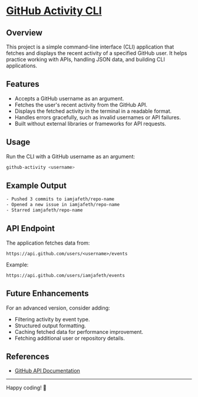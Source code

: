 # [GitHub Activity CLI](https://roadmap.sh/projects/github-user-activity)

## Overview
This project is a simple command-line interface (CLI) application that fetches and displays the recent activity of a specified GitHub user. It helps practice working with APIs, handling JSON data, and building CLI applications.

## Features
- Accepts a GitHub username as an argument.
- Fetches the user's recent activity from the GitHub API.
- Displays the fetched activity in the terminal in a readable format.
- Handles errors gracefully, such as invalid usernames or API failures.
- Built without external libraries or frameworks for API requests.

## Usage
Run the CLI with a GitHub username as an argument:
```sh
github-activity <username>
```

## Example Output
```sh
- Pushed 3 commits to iamjafeth/repo-name
- Opened a new issue in iamjafeth/repo-name
- Starred iamjafeth/repo-name
```

## API Endpoint
The application fetches data from:
```
https://api.github.com/users/<username>/events
```
Example:
```
https://api.github.com/users/iamjafeth/events
```

## Future Enhancements
For an advanced version, consider adding:
- Filtering activity by event type.
- Structured output formatting.
- Caching fetched data for performance improvement.
- Fetching additional user or repository details.

## References
- [GitHub API Documentation](https://docs.github.com/en/rest)

---

Happy coding! 🚀